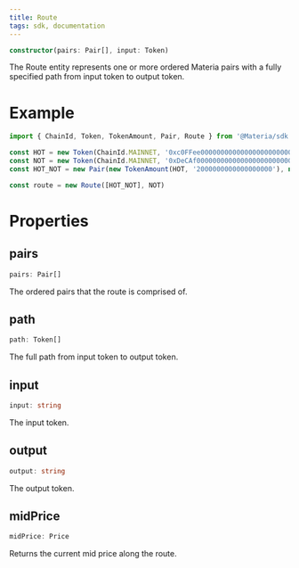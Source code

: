 ```yaml
---
title: Route
tags: sdk, documentation
---
```


```typescript
constructor(pairs: Pair[], input: Token)
```

The Route entity represents one or more ordered Materia pairs with a fully specified path from input token to output token.

# Example

```typescript
import { ChainId, Token, TokenAmount, Pair, Route } from '@Materia/sdk'

const HOT = new Token(ChainId.MAINNET, '0xc0FFee0000000000000000000000000000000000', 18, 'HOT', 'Caffeine')
const NOT = new Token(ChainId.MAINNET, '0xDeCAf00000000000000000000000000000000000', 18, 'NOT', 'Caffeine')
const HOT_NOT = new Pair(new TokenAmount(HOT, '2000000000000000000'), new TokenAmount(NOT, '1000000000000000000'))

const route = new Route([HOT_NOT], NOT)
```

# Properties

## pairs

```typescript
pairs: Pair[]
```

The ordered pairs that the route is comprised of.

## path

```typescript
path: Token[]
```

The full path from input token to output token.

## input

```typescript
input: string
```

The input token.

## output

```typescript
output: string
```

The output token.

## midPrice

```typescript
midPrice: Price
```

Returns the current mid price along the route.
